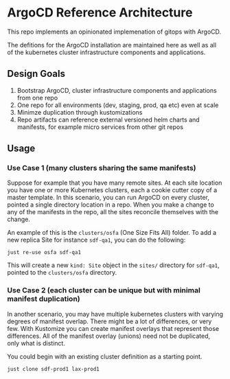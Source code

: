 # ArgoCD Reference Architecture

This repo implements an opinionated implemenation of gitops with ArgoCD.

The defitions for the ArgoCD installation are maintained here as well as all of the kubernetes cluster infrastructure components and applications.

## Design Goals

1. Bootstrap ArgoCD, cluster infrastructure components and applications from one repo
1. One repo for all environments (dev, staging, prod, qa etc) even at scale
1. Minimze duplication through kustomizations
1. Repo artifacts can reference external versioned helm charts and manifests, for example micro services from other git repos

## Usage

### Use Case 1 (many clusters sharing the same manifests)

Suppose for example that you have many remote sites. At each site location you have one or more Kubernetes clusters, each a cookie cutter copy of a master template.
In this scenario, you can run ArgoCD on every cluster, pointed a single directory location in a repo. When you make a change to any of the manifests in the repo,
all the sites reconcile themselves with the change.

An example of this is the `clusters/osfa` (One Size Fits All) folder.
To add a new replica Site for instance `sdf-qa1`, you can do the following:

```
just re-use osfa sdf-qa1
```

This will create a new `kind: Site` object in the `sites/` directory for `sdf-qa1`, pointed to the `clusters/osfa` directory.

### Use Case 2 (each cluster can be unique but with minimal manifest duplication)

In another scenario, you may have multiple kubernetes clusters with varying degrees of manifest overlap. There might be a lot of differences, or very few.
With Kustomize you can create manifest overlays that represent those differences. All of the manifest overlay (unions) need not be duplicated, only what is distinct.

You could begin with an existing cluster definition as a starting point.

```
just clone sdf-prod1 lax-prod1
```
